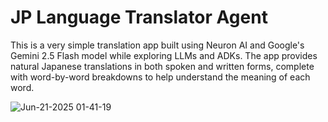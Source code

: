 # JP Language Translator Agent

This is a very simple translation app built using Neuron AI and Google's Gemini 2.5 Flash model while exploring LLMs and ADKs. 
The app provides natural Japanese translations in both spoken and written forms, complete with word-by-word breakdowns to help understand the meaning of each word.


![Jun-21-2025 01-41-19](https://github.com/user-attachments/assets/f140df4b-0fda-40bb-b7ac-2b6cae61e02f)
